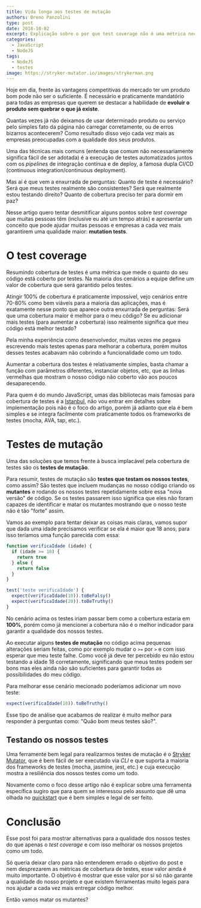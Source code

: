 ```yaml
---
title: Vida longa aos testes de mutação
authors: Breno Panzolini
type: post
date: 2018-10-02
excerpt: Explicação sobre o por que test coverage não é uma métrica necessariamente boa e como podemos melhorar a qualidade dos nossos testes com testes de mutação.
categories:
  - JavaScript
  - NodeJS
tags:
  - NodeJS
  - testes
image: https://stryker-mutator.io/images/strykerman.png
---
```


Hoje em dia, frente às vantagens competitivas do mercado ter um produto bom pode não ser o suficiente. É necessário e praticamente mandatório para todas as empresas que querem se destacar a habilidade de **evoluir o produto sem quebrar o que já existe**.

Quantas vezes já não deixamos de usar determinado produto ou serviço pelo simples fato da página não carregar corretamente, ou de erros bizarros acontecerem? Como resultado disso vejo cada vez mais as empresas preocupadas com a qualidade dos seus produtos.

Uma das técnicas mais comuns (entenda que comum não necessariamente significa fácil de ser adotada) é a execução de testes automatizados juntos com os *pipelines* de integração contínua e de deploy, a famosa dupla CI/CD (continuous integration/continuous deployment).

Mas aí é que vem a enxurrada de perguntas: Quanto de teste é necessário? Será que meus testes realmente são consistentes? Será que realmente estou testando direito? Quanto de cobertura preciso ter para dormir em paz?

Nesse artigo quero tentar desmitificar alguns pontos sobre *test coverage* que muitas pessoas têm (inclusive eu até um tempo atrás) e apresentar um conceito que pode ajudar muitas pessoas e empresas a cada vez mais garantirem uma qualidade maior: **mutation tests**.

# O test coverage

Resumindo cobertura de testes é uma métrica que mede o quanto do seu código está coberto por testes. Na maioria dos cenários a equipe define um valor de cobertura que será garantido pelos testes.

Atingir 100% de cobertura é praticamente impossível, vejo cenários entre 70-80% como bem viáveis para a maioria das aplicações, mas é exatamente nesse ponto que aparece outra enxurrada de perguntas: Será que uma cobertura maior é melhor para o meu código? Se eu adicionar mais testes (para aumentar a cobertura) isso realmente significa que meu código está melhor testado?

Pela minha experiência como desenvolvedor, muitas vezes me pegava escrevendo mais testes apenas para melhorar a cobertura, porém muitos desses testes acabavam não cobrindo a funcionalidade como um todo.

Aumentar a cobertura dos testes é relativamente simples, basta chamar a função com parâmetros diferentes, instanciar objetos, etc, que as linhas vermelhas que mostram o nosso código não coberto vão aos poucos desaparecendo.

Para quem é do mundo JavaScript, umas das bibliotecas mais famosas para cobertura de testes é a [Istanbul](https://istanbul.js.org/), não vou entrar em detalhes sobre implementação pois não é o foco do artigo, porém já adianto que ela é bem simples e se integra facilmente com praticamente todos os frameworks de testes (mocha, AVA, tap, etc.).

# Testes de mutação

Uma das soluções que temos frente à busca implacável pela cobertura de testes são os **testes de mutação**.

Para resumir, testes de mutação são **testes que testam os nossos testes**, como assim? São testes que incluem mudanças no nosso código criando os **mutantes** e rodando os nossos testes repetidamente sobre essa "nova versão" de código. Se os testes passarem isso significa que eles não foram capazes de identificar e matar os mutantes mostrando que o nosso teste não é tão "forte" assim.

Vamos ao exemplo para tentar deixar as coisas mais claras, vamos supor que dada uma idade precisamos verificar se ela é maior que 18 anos, para isso teríamos uma função parecida com essa:

```js
function verificaIdade (idade) {
  if (idade >= 18) {
    return true
  } else {
    return false
  }
}

test('teste verificaIdade') {
  expect(verificaIdade(10)).toBeFalsy()
  expect(verificaIdade(20)).toBeTruthy()
}
```

No cenário acima os testes iriam passar bem como a cobertura estaria em **100%**, porém como já mencionei a cobertura não é o melhor indicador para garantir a qualidade dos nossos testes.

Ao executar alguns **testes de mutação** no código acima pequenas alterações seriam feitas, como por exemplo mudar o `>=` por `>` e com isso esperar que meu teste falhe. Como você já deve ter percebido eu não estou testando a idade 18 corretamente, significando que meus testes podem ser bons mas eles ainda não são suficientes para garantir todas as possibilidades do meu código.

Para melhorar esse cenário mecionado poderíamos adicionar um novo teste:

```js
expect(verificaIdade(18)).toBeTruthy()
```

Esse tipo de análise que acabamos de realizar é muito melhor para responder à perguntas como: "Quão bom meus testes são?".

## Testando os nossos testes

Uma ferramente bem legal para realizarmos testes de mutação é o [Stryker Mutator](https://stryker-mutator.io/), que é bem fácil de ser executado via *CLI* e que suporta a maioria dos frameworks de testes (mocha, jasmine, jest, etc.) e cuja execução mostra a resiliência dos nossos testes como um todo.

Novamente como o foco desse artigo não é explicar sobre uma ferramenta específica sugiro que para quem se interessou pelo assunto que dê uma olhada no [quickstart](https://stryker-mutator.io/stryker/quickstart) que é bem simples e legal de ser feito. 

# Conclusão

Esse post foi para mostrar alternativas para a qualidade dos nossos testes do que apenas o *test coverage* e com isso melhorar os nossos projetos como um todo.

Só queria deixar claro para não entenderem errado o objetivo do post e nem desprezarem as métricas de cobertura de testes, esse valor ainda é muito importante. O objetivo é mostrar que esse valor por si só não garante a qualidade do nosso projeto e que existem ferramentas muito legais para nos ajudar a cada vez mais entregar código melhor.

Então vamos matar os mutantes?